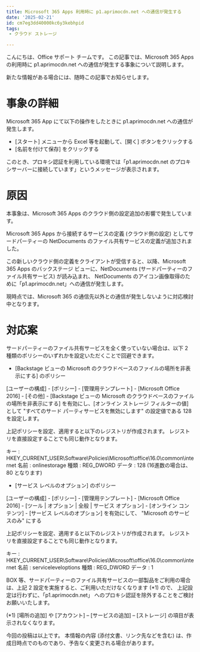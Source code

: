 ```yaml
---
title: Microsoft 365 Apps 利用時に p1.aprimocdn.net への通信が発生する 
date: '2025-02-21'
id: cm7eg3dd40000kc6y3kebhpid
tags: 
 - クラウド ストレージ

---
```


こんにちは、Office サポート チームです。
この記事では、Microsoft 365 Apps の利用時に p1.aprimocdn.net への通信が発生する事象について説明します。

新たな情報がある場合には、随時この記事でお知らせします。


# 事象の詳細
Microsoft 365 App にて以下の操作をしたときに p1.aprimocdn.net への通信が発生します。

- [スタート] メニューから Excel 等を起動して、[開く] ボタンをクリックする
- [名前を付けて保存] をクリックする

このとき、プロキシ認証を利用している環境では「p1.aprimocdn.net のプロキシサーバーに接続しています」というメッセージが表示されます。


# 原因
本事象は、Microsoft 365 Apps のクラウド側の設定追加の影響で発生しています。

Microsoft 365 Apps から接続するサービスの定義 (クラウド側の設定) としてサードパーティーの NetDocuments のファイル共有サービスの定義が追加されました。

この新しいクラウド側の定義をクライアントが受信すると、以降、Microsoft 365 Apps のバックステージ ビューに、NetDocuments (サードパーティーのファイル共有サービス) が読み込まれ、
NetDocuments のアイコン画像取得のために「p1.aprimocdn.net」への通信が発生します。

現時点では、Microsoft 365 の通信先以外との通信が発生しないように対応検討中となります。


# 対応案
サードパーティーのファイル共有サービスを全く使っていない場合は、以下 2 種類のポリシーのいずれかを設定いただくことで回避できます。

- [Backstage ビューの Microsoft のクラウドベースのファイルの場所を非表示にする] のポリシー

[ユーザーの構成]
\- [ポリシー]
\- [管理用テンプレート]
\- [Microsoft Office 2016]
\- [その他]
\- [Backstage ビューの Microsoft のクラウドベースのファイルの場所を非表示にする]
を有効にし、[オンライン ストレージ フィルターの値] として "すべてのサード パーティサービスを無効にします" の設定値である 128 を設定します。

上記ポリシーを設定、適用すると以下のレジストリが作成されます。
レジストリを直接設定することでも同じ動作となります。

キー : HKEY_CURRENT_USER\Software\Policies\Microsoft\office\16.0\common\internet
名前 : onlinestorage
種類 : REG_DWORD
データ : 128
(16進数の場合は、80 となります)

- [サービス レベルのオプション] のポリシー

[ユーザーの構成]
\- [ポリシー]
\- [管理用テンプレート]
\- [Microsoft Office 2016]
\- [ツール | オプション | 全般 | サービス オプション]
\- [オンライン コンテンツ]
\- [サービス レベルのオプション]
を有効にして、 "Microsoft のサービスのみ" にする

上記ポリシーを設定、適用すると以下のレジストリが作成されます。
レジストリを直接設定することでも同じ動作となります。

キー : HKEY_CURRENT_USER\Software\Policies\Microsoft\office\16.0\common\internet
名前 : serviceleveloptions
種類 : REG_DWORD
データ : 1

BOX 等、サードパーティーのファイル共有サービスの一部製品をご利用の場合は、上記 2 設定を実施すると、ご利用いただけなくなります (*1) ので、
上記設定は行わずに、「p1.aprimocdn.net」 へのプロキシ認証を除外することをご検討お願いいたします。

(*1)
[場所の追加] や [アカウント] – [サービスの追加] – [ストレージ] の項目が表示されなくなります。


今回の投稿は以上です。
本情報の内容 (添付文書、リンク先などを含む) は、作成日時点でのものであり、予告なく変更される場合があります。

